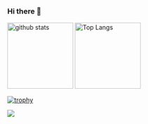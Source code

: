 ### Hi there :wave:

<p align="left"> 
  <img alt="github stats" height="150px" src="https://github-readme-stats.vercel.app/api?username=ahmos0&show_icons=ture&theme=vue" />
  <img alt="Top Langs" height="150px" src="https://github-readme-stats.vercel.app/api/top-langs/?username=ahmos0&layout=compact&show_icons=true&theme=vue" />
</p>

[![trophy](https://github-profile-trophy.vercel.app/?username=ahmos0&column=7)](https://github.com/ryo-ma/github-profile-trophy)

![](https://github-profile-summary-cards.vercel.app/api/cards/profile-details?username=ahmos0&theme=vue)
